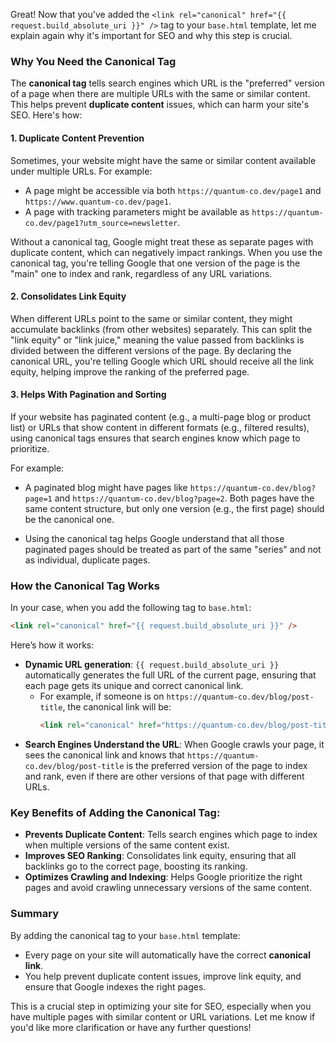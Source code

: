 Great! Now that you've added the `<link rel="canonical" href="{{ request.build_absolute_uri }}" />` tag to your `base.html` template, let me explain again why it's important for SEO and why this step is crucial.

### Why You Need the Canonical Tag

The **canonical tag** tells search engines which URL is the "preferred" version of a page when there are multiple URLs with the same or similar content. This helps prevent **duplicate content** issues, which can harm your site's SEO. Here's how:

#### 1. **Duplicate Content Prevention**
   Sometimes, your website might have the same or similar content available under multiple URLs. For example:
   - A page might be accessible via both `https://quantum-co.dev/page1` and `https://www.quantum-co.dev/page1`.
   - A page with tracking parameters might be available as `https://quantum-co.dev/page1?utm_source=newsletter`.

   Without a canonical tag, Google might treat these as separate pages with duplicate content, which can negatively impact rankings. When you use the canonical tag, you're telling Google that one version of the page is the "main" one to index and rank, regardless of any URL variations.

#### 2. **Consolidates Link Equity**
   When different URLs point to the same or similar content, they might accumulate backlinks (from other websites) separately. This can split the "link equity" or "link juice," meaning the value passed from backlinks is divided between the different versions of the page. By declaring the canonical URL, you're telling Google which URL should receive all the link equity, helping improve the ranking of the preferred page.

#### 3. **Helps With Pagination and Sorting**
   If your website has paginated content (e.g., a multi-page blog or product list) or URLs that show content in different formats (e.g., filtered results), using canonical tags ensures that search engines know which page to prioritize.

   For example:
   - A paginated blog might have pages like `https://quantum-co.dev/blog?page=1` and `https://quantum-co.dev/blog?page=2`. Both pages have the same content structure, but only one version (e.g., the first page) should be the canonical one.

   - Using the canonical tag helps Google understand that all those paginated pages should be treated as part of the same "series" and not as individual, duplicate pages.

### How the Canonical Tag Works

In your case, when you add the following tag to `base.html`:

```html
<link rel="canonical" href="{{ request.build_absolute_uri }}" />
```

Here’s how it works:
- **Dynamic URL generation**: `{{ request.build_absolute_uri }}` automatically generates the full URL of the current page, ensuring that each page gets its unique and correct canonical link.
  - For example, if someone is on `https://quantum-co.dev/blog/post-title`, the canonical link will be:
    ```html
    <link rel="canonical" href="https://quantum-co.dev/blog/post-title" />
    ```
- **Search Engines Understand the URL**: When Google crawls your page, it sees the canonical link and knows that `https://quantum-co.dev/blog/post-title` is the preferred version of the page to index and rank, even if there are other versions of that page with different URLs.

### Key Benefits of Adding the Canonical Tag:
- **Prevents Duplicate Content**: Tells search engines which page to index when multiple versions of the same content exist.
- **Improves SEO Ranking**: Consolidates link equity, ensuring that all backlinks go to the correct page, boosting its ranking.
- **Optimizes Crawling and Indexing**: Helps Google prioritize the right pages and avoid crawling unnecessary versions of the same content.

### Summary
By adding the canonical tag to your `base.html` template:
- Every page on your site will automatically have the correct **canonical link**.
- You help prevent duplicate content issues, improve link equity, and ensure that Google indexes the right pages.

This is a crucial step in optimizing your site for SEO, especially when you have multiple pages with similar content or URL variations. Let me know if you'd like more clarification or have any further questions!